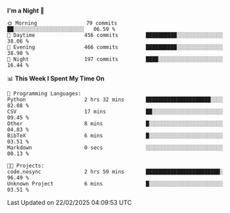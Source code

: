 <!--START_SECTION:waka-->
**I'm a Night 🦉** 

```text
🌞 Morning                79 commits          ██░░░░░░░░░░░░░░░░░░░░░░░   06.59 % 
🌆 Daytime                456 commits         ██████████░░░░░░░░░░░░░░░   38.06 % 
🌃 Evening                466 commits         ██████████░░░░░░░░░░░░░░░   38.90 % 
🌙 Night                  197 commits         ████░░░░░░░░░░░░░░░░░░░░░   16.44 % 
```


📊 **This Week I Spent My Time On** 

```text
💬 Programming Languages: 
Python                   2 hrs 32 mins       █████████████████████░░░░   82.08 % 
CSV                      17 mins             ██░░░░░░░░░░░░░░░░░░░░░░░   09.45 % 
Other                    8 mins              █░░░░░░░░░░░░░░░░░░░░░░░░   04.83 % 
BibTeX                   6 mins              █░░░░░░░░░░░░░░░░░░░░░░░░   03.51 % 
Markdown                 0 secs              ░░░░░░░░░░░░░░░░░░░░░░░░░   00.13 % 

🐱‍💻 Projects: 
code.nosync              2 hrs 59 mins       ████████████████████████░   96.49 % 
Unknown Project          6 mins              █░░░░░░░░░░░░░░░░░░░░░░░░   03.51 % 
```


 Last Updated on 22/02/2025 04:09:53 UTC
<!--END_SECTION:waka-->
